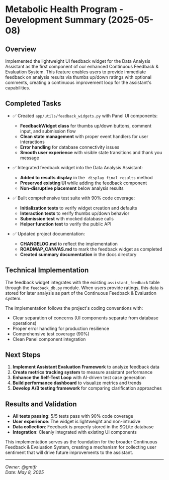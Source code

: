 # Metabolic Health Program - Development Summary (2025-05-08)

## Overview
Implemented the lightweight UI feedback widget for the Data Analysis Assistant as the first component of our enhanced Continuous Feedback & Evaluation System. This feature enables users to provide immediate feedback on analysis results via thumbs up/down ratings with optional comments, creating a continuous improvement loop for the assistant's capabilities.

## Completed Tasks
- ✅ Created `app/utils/feedback_widgets.py` with Panel UI components:
  - **FeedbackWidget class** for thumbs up/down buttons, comment input, and submission flow
  - **Clean state management** with proper event handlers for user interactions
  - **Error handling** for database connectivity issues
  - **Smooth user experience** with visible state transitions and thank you message

- ✅ Integrated feedback widget into the Data Analysis Assistant:
  - **Added to results display** in the `_display_final_results` method
  - **Preserved existing UI** while adding the feedback component
  - **Non-disruptive placement** below analysis results

- ✅ Built comprehensive test suite with 90% code coverage:
  - **Initialization tests** to verify widget creation and defaults
  - **Interaction tests** to verify thumbs up/down behavior
  - **Submission test** with mocked database calls
  - **Helper function test** to verify the public API

- ✅ Updated project documentation:
  - **CHANGELOG.md** to reflect the implementation
  - **ROADMAP_CANVAS.md** to mark the feedback widget as completed
  - **Created summary documentation** in the docs directory

## Technical Implementation
The feedback widget integrates with the existing `assistant_feedback` table through the `feedback_db.py` module. When users provide ratings, this data is stored for later analysis as part of the Continuous Feedback & Evaluation system.

The implementation follows the project's coding conventions with:
- Clear separation of concerns (UI components separate from database operations)
- Proper error handling for production resilience
- Comprehensive test coverage (90%)
- Clean Panel component integration

## Next Steps
1. **Implement Assistant Evaluation Framework** to analyze feedback data
2. **Create metrics tracking system** to measure assistant performance
3. **Enhance the Self-Test Loop** with AI-driven test case generation
4. **Build performance dashboard** to visualize metrics and trends
5. **Develop A/B testing framework** for comparing clarification approaches

## Results and Validation
- **All tests passing**: 5/5 tests pass with 90% code coverage
- **User experience**: The widget is lightweight and non-intrusive
- **Data collection**: Feedback is properly stored in the SQLite database
- **Integration**: Cleanly integrated with existing UI components

This implementation serves as the foundation for the broader Continuous Feedback & Evaluation System, creating a mechanism for collecting user sentiment that will drive future improvements to the assistant.

---
*Owner: @gmtfr*  
*Date: May 8, 2025* 
